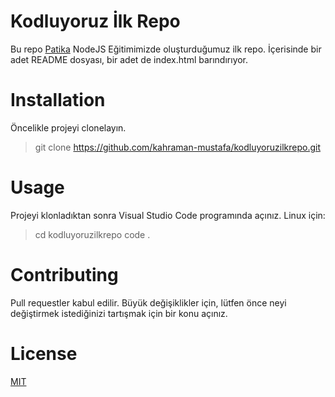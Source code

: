 # Kodluyoruz İlk Repo
Bu repo [Patika](www.patika.dev) NodeJS Eğitimimizde oluşturduğumuz ilk repo. İçerisinde bir adet README dosyası, bir adet de index.html barındırıyor.

# Installation
Öncelikle projeyi clonelayın. 

> git clone https://github.com/kahraman-mustafa/kodluyoruzilkrepo.git

# Usage
Projeyi klonladıktan sonra Visual Studio Code programında açınız.
Linux için:
> cd kodluyoruzilkrepo
code .

# Contributing
Pull requestler kabul edilir. Büyük değişiklikler için, lütfen önce neyi değiştirmek istediğinizi tartışmak için bir konu açınız.

# License
[MIT](https://opensource.org/licenses/MIT)